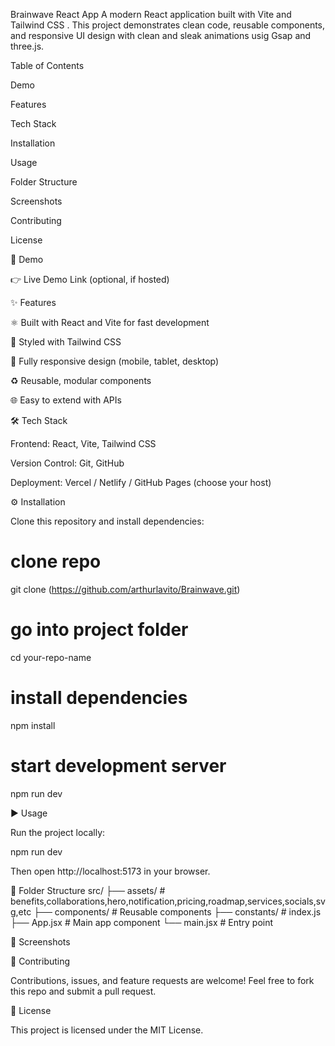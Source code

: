 Brainwave React App
A modern React application built with Vite
and Tailwind CSS
.
This project demonstrates clean code, reusable components, and responsive UI design with clean and sleak animations usig Gsap and three.js.

Table of Contents

Demo

Features

Tech Stack

Installation

Usage

Folder Structure

Screenshots

Contributing

License

🎥 Demo

👉 Live Demo Link
(optional, if hosted)

✨ Features

⚛️ Built with React and Vite for fast development

🎨 Styled with Tailwind CSS

📱 Fully responsive design (mobile, tablet, desktop)

♻️ Reusable, modular components

🌐 Easy to extend with APIs

🛠 Tech Stack

Frontend: React, Vite, Tailwind CSS

Version Control: Git, GitHub

Deployment: Vercel / Netlify / GitHub Pages (choose your host)

⚙️ Installation

Clone this repository and install dependencies:

# clone repo

git clone (https://github.com/arthurlavito/Brainwave.git)

# go into project folder

cd your-repo-name

# install dependencies

npm install

# start development server

npm run dev

▶️ Usage

Run the project locally:

npm run dev

Then open http://localhost:5173
in your browser.

📂 Folder Structure
src/
├── assets/ # benefits,collaborations,hero,notification,pricing,roadmap,services,socials,svg,etc
├── components/ # Reusable components
├── constants/ # index.js
├── App.jsx # Main app component
└── main.jsx # Entry point

📸 Screenshots

🤝 Contributing

Contributions, issues, and feature requests are welcome!
Feel free to fork this repo and submit a pull request.

📜 License

This project is licensed under the MIT License.

